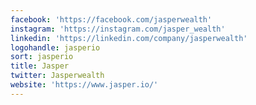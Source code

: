 ```yaml
---
facebook: 'https://facebook.com/jasperwealth'
instagram: 'https://instagram.com/jasper_wealth'
linkedin: 'https://linkedin.com/company/jasperwealth'
logohandle: jasperio
sort: jasperio
title: Jasper
twitter: Jasperwealth
website: 'https://www.jasper.io/'
---
```

